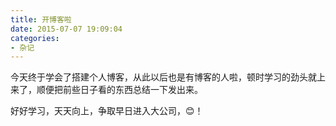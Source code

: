 ```yaml
---
title: 开博客啦
date: 2015-07-07 19:09:04
categories: 
- 杂记
---
```


今天终于学会了搭建个人博客，从此以后也是有博客的人啦，顿时学习的劲头就上来了，顺便把前些日子看的东西总结一下发出来。

好好学习，天天向上，争取早日进入大公司，😊！


